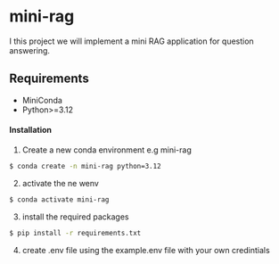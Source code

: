 # mini-rag

I this project we will implement a mini RAG application for question answering.

## Requirements
- MiniConda
- Python>=3.12

#### Installation
1) Create a new conda environment e.g mini-rag
```bash
$ conda create -n mini-rag python=3.12
```
2) activate the ne wenv
```bash
$ conda activate mini-rag
```
3) install the required packages
```bash
$ pip install -r requirements.txt
```
4) create .env file using the example.env file with your own credintials